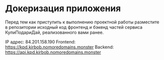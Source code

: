 # Докеризация приложения

Перед тем как приступить к выполнению проектной работы разместите в репозитории исходный код фронтенд и бэкенд частей сервиса КупиПодариДай, реализованного вами ранее.

IP адрес: 84.201.158.190
Frontend: https://kpd.kirbob.nomoredomains.monster
Backend: https://api.kpd.kirbob.nomoredomains.monster

